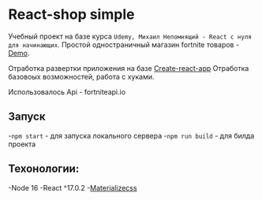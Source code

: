 # React-shop simple
Учебный проект на базе курса `Udemy, Михаил Непомнящий - React с нуля для начинающих`. Простой одностраничный магазин fortnite товаров - [Demo](https://webbomj.github.io/react-shop/).

Отработка развертки приложения на базе [Create-react-app](https://create-react-app.dev/)
Отработка базовоых возможностей, работа с хуками.

Использовалось Api - fortniteapi.io

## Запуск
-`npm start` - для запуска локального сервера
-`npm run build` - для билда проекта

## Техонологии:
-Node 16
-React ^17.0.2
-[Materializecss](https://materializecss.com/)

